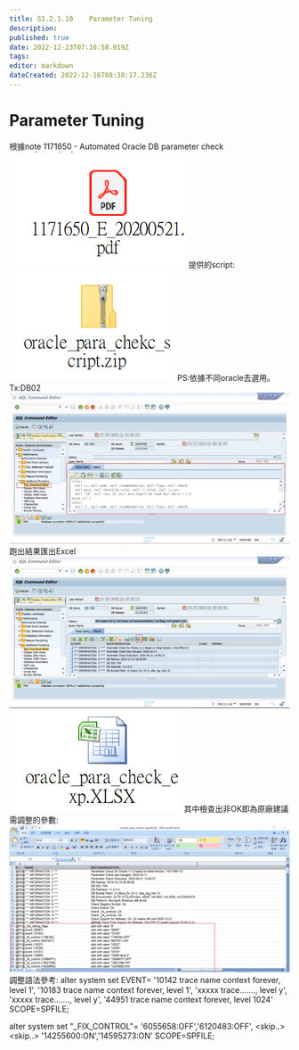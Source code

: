```yaml
---
title: S1.2.1.10	Parameter Tuning
description: 
published: true
date: 2022-12-23T07:16:58.019Z
tags: 
editor: markdown
dateCreated: 2022-12-16T08:38:17.236Z
---
```


# Parameter Tuning
根據note 1171650 - Automated Oracle DB parameter check
![image1.png](/s12110/image1.png)
提供的script:
![image2.png](/s12110/image2.png)
PS:依據不同oracle去選用。
Tx:DB02
![image3.png](/s12110/image3.jpg)
跑出結果匯出Excel
![image4.png](/s12110/image4.png)
![image5.png](/s12110/image5.png)
其中檢查出非OK即為原廠建議需調整的參數:
![image6.png](/s12110/image6.png)
調整語法參考:
alter system set EVENT=
 '10142 trace name context forever, level 1',
 '10183 trace name context forever, level 1',
 'xxxxx trace..<skip>....., level y',
 'xxxxx trace..<skip>....., level y',
 '44951 trace name context forever, level 1024'
 SCOPE=SPFILE;
  
  alter system set "_FIX_CONTROL"=
 '6055658:OFF','6120483:OFF',
  <skip..>
  <skip..>
 '14255600:ON','14595273:ON'
 SCOPE=SPFILE;

